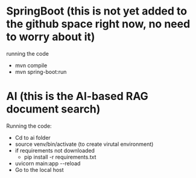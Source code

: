 # SpringBoot (this is not yet added to the github space right now, no need to worry about it)
running the code
- mvn compile
- mvn spring-boot:run

# AI (this is the AI-based RAG document search)
Running the code:
- Cd to ai folder
- source venv/bin/activate (to create virutal environment)
- if requirements not downloaded
    - pip install -r requirements.txt
- uvicorn main:app --reload
- Go to the local host
